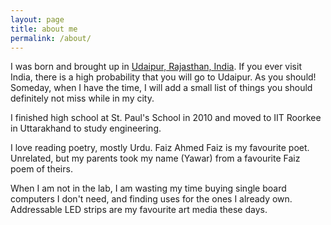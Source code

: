 ```yaml
---
layout: page
title: about me
permalink: /about/
---
```

I was born and brought up in [Udaipur, Rajasthan, India](https://en.wikipedia.org/wiki/Udaipur). If you ever visit India, there is a high probability that you will go to Udaipur. As you should! Someday, when I have the time, I will add a small list of things you should definitely not miss while in my city.

I finished high school at St. Paul's School in 2010 and moved to IIT Roorkee in Uttarakhand to study engineering. 

I love reading poetry, mostly Urdu. Faiz Ahmed Faiz is my favourite poet. Unrelated, but my parents took my name (Yawar) from a favourite Faiz poem of theirs. 

When I am not in the lab, I am wasting my time buying single board computers I don't need, and finding uses for the ones I already own. Addressable LED strips are my favourite art media these days. 